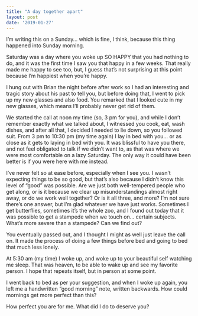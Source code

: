 ```yaml
---
title: "A day together apart"
layout: post
date: '2019-01-27'
---
```


I’m writing this on a Sunday… which is fine, I think, because this thing happened into Sunday morning.

Saturday was a day where you woke up SO HAPPY that you had nothing to do, and it was the first time I saw you that happy in a few weeks. That really made me happy to see too, but, I guess that’s not surprising at this point because I’m happiest when you’re happy. 

I hung out with Brian the night before after work so I had an interesting and tragic story about his past to tell you, but before doing that, I went to pick up my new glasses and also food. You remarked that I looked cute in my new glasses, which means I’ll probably never get rid of them.

We started the call at noon my time (so, 3 pm for you), and while I don’t remember exactly what we talked about, I witnessed you cook, eat, wash dishes, and after all that, I decided I needed to lie down, so you followed suit. From 3 pm to 10:30 pm (my time again) I lay in bed with you… or as close as it gets to laying in bed with you. It was blissful to have you there, and not feel obligated to talk if we didn’t want to, as that was where we were most comfortable on a lazy Saturday. The only way it could have been better is if you were here with me instead.

I’ve never felt so at ease before, especially when I see you. I wasn’t expecting things to be so good, but that’s also because I didn’t know this level of “good” was possible. Are we just both well-tempered people who get along, or is it because we clear up misunderstandings almost right away, or do we work well together? Or is it all three, and more? I’m not sure there’s one answer, but I’m glad whatever we have just works. Sometimes I get butterflies, sometimes it’s the whole zoo, and I found out today that it was possible to get a stampede when we touch on… certain subjects. What’s more severe than a stampede? Can we find out?

You eventually passed out, and I thought I might as well just leave the call on. It made the process of doing a few things before bed and going to bed that much less lonely.

At 5:30 am (my time) I woke up, and woke up to your beautiful self watching me sleep. That was heaven, to be able to wake up and see my favorite person. I hope that repeats itself, but in person at some point.

I went back to bed as per your suggestion, and when I woke up again, you left me a handwritten “good morning” note, written backwards. How could mornings get more perfect than this? 

How perfect you are for me. What did I do to deserve you?